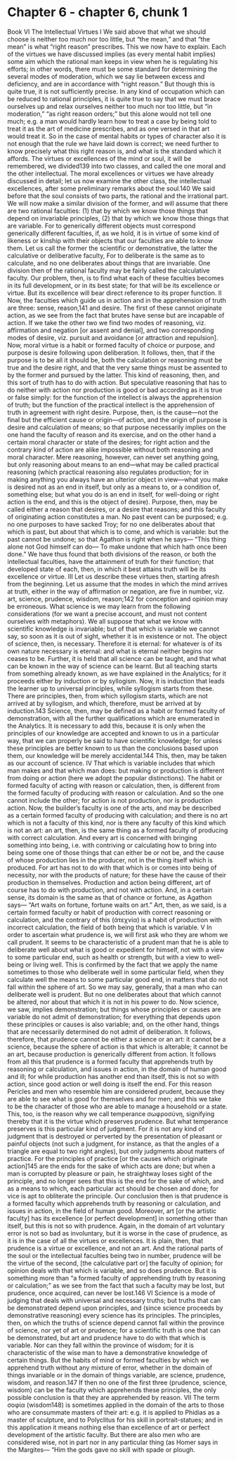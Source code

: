 # Chapter 6 - chapter 6, chunk 1

Book VI The Intellectual Virtues I We said above that what we should choose is neither too much nor too little, but “the mean,” and that “the mean” is what “right reason” prescribes. This we now have to explain. Each of the virtues we have discussed implies (as every mental habit implies) some aim which the rational man keeps in view when he is regulating his efforts; in other words, there must be some standard for determining the several modes of moderation, which we say lie between excess and deficiency, and are in accordance with “right reason.” But though this is quite true, it is not sufficiently precise. In any kind of occupation which can be reduced to rational principles, it is quite true to say that we must brace ourselves up and relax ourselves neither too much nor too little, but “in moderation,” “as right reason orders;” but this alone would not tell one much; e.g. a man would hardly learn how to treat a case by being told to treat it as the art of medicine prescribes, and as one versed in that art would treat it. So in the case of mental habits or types of character also it is not enough that the rule we have laid down is correct; we need further to know precisely what this right reason is, and what is the standard which it affords. The virtues or excellences of the mind or soul, it will be remembered, we divided139 into two classes, and called the one moral and the other intellectual. The moral excellences or virtues we have already discussed in detail; let us now examine the other class, the intellectual excellences, after some preliminary remarks about the soul.140 We said before that the soul consists of two parts, the rational and the irrational part. We will now make a similar division of the former, and will assume that there are two rational faculties: (1) that by which we know those things that depend on invariable principles, (2) that by which we know those things that are variable. For to generically different objects must correspond generically different faculties, if, as we hold, it is in virtue of some kind of likeness or kinship with their objects that our faculties are able to know them. Let us call the former the scientific or demonstrative, the latter the calculative or deliberative faculty, For to deliberate is the same as to calculate, and no one deliberates about things that are invariable. One division then of the rational faculty may be fairly called the calculative faculty. Our problem, then, is to find what each of these faculties becomes in its full development, or in its best state; for that will be its excellence or virtue. But its excellence will bear direct reference to its proper function. II Now, the faculties which guide us in action and in the apprehension of truth are three: sense, reason,141 and desire. The first of these cannot originate action, as we see from the fact that brutes have sense but are incapable of action. If we take the other two we find two modes of reasoning, viz. affirmation and negation [or assent and denial], and two corresponding modes of desire, viz. pursuit and avoidance [or attraction and repulsion]. Now, moral virtue is a habit or formed faculty of choice or purpose, and purpose is desire following upon deliberation. It follows, then, that if the purpose is to be all it should be, both the calculation or reasoning must be true and the desire right, and that the very same things must be assented to by the former and pursued by the latter. This kind of reasoning, then, and this sort of truth has to do with action. But speculative reasoning that has to do neither with action nor production is good or bad according as it is true or false simply: for the function of the intellect is always the apprehension of truth; but the function of the practical intellect is the apprehension of truth in agreement with right desire. Purpose, then, is the cause⁠—not the final but the efficient cause or origin⁠—of action, and the origin of purpose is desire and calculation of means; so that purpose necessarily implies on the one hand the faculty of reason and its exercise, and on the other hand a certain moral character or state of the desires; for right action and the contrary kind of action are alike impossible without both reasoning and moral character. Mere reasoning, however, can never set anything going, but only reasoning about means to an end⁠—what may be called practical reasoning (which practical reasoning also regulates production; for in making anything you always have an ulterior object in view⁠—what you make is desired not as an end in itself, but only as a means to, or a condition of, something else; but what you do is an end in itself, for well-doing or right action is the end, and this is the object of desire). Purpose, then, may be called either a reason that desires, or a desire that reasons; and this faculty of originating action constitutes a man. No past event can be purposed; e.g. no one purposes to have sacked Troy; for no one deliberates about that which is past, but about that which is to come, and which is variable: but the past cannot be undone; so that Agathon is right when he says⁠— “This thing alone not God himself can do⁠— To make undone that which hath once been done.” We have thus found that both divisions of the reason, or both the intellectual faculties, have the attainment of truth for their function; that developed state of each, then, in which it best attains truth will be its excellence or virtue. III Let us describe these virtues then, starting afresh from the beginning. Let us assume that the modes in which the mind arrives at truth, either in the way of affirmation or negation, are five in number, viz. art, science, prudence, wisdom, reason;142 for conception and opinion may be erroneous. What science is we may learn from the following considerations (for we want a precise account, and must not content ourselves with metaphors). We all suppose that what we know with scientific knowledge is invariable; but of that which is variable we cannot say, so soon as it is out of sight, whether it is in existence or not. The object of science, then, is necessary. Therefore it is eternal: for whatever is of its own nature necessary is eternal: and what is eternal neither begins nor ceases to be. Further, it is held that all science can be taught, and that what can be known in the way of science can be learnt. But all teaching starts from something already known, as we have explained in the Analytics; for it proceeds either by induction or by syllogism. Now, it is induction that leads the learner up to universal principles, while syllogism starts from these. There are principles, then, from which syllogism starts, which are not arrived at by syllogism, and which, therefore, must be arrived at by induction.143 Science, then, may be defined as a habit or formed faculty of demonstration, with all the further qualifications which are enumerated in the Analytics. It is necessary to add this, because it is only when the principles of our knowledge are accepted and known to us in a particular way, that we can properly be said to have scientific knowledge; for unless these principles are better known to us than the conclusions based upon them, our knowledge will be merely accidental.144 This, then, may be taken as our account of science. IV That which is variable includes that which man makes and that which man does: but making or production is different from doing or action (here we adopt the popular distinctions). The habit or formed faculty of acting with reason or calculation, then, is different from the formed faculty of producing with reason or calculation. And so the one cannot include the other; for action is not production, nor is production action. Now, the builder’s faculty is one of the arts, and may be described as a certain formed faculty of producing with calculation; and there is no art which is not a faculty of this kind, nor is there any faculty of this kind which is not an art: an art, then, is the same thing as a formed faculty of producing with correct calculation. And every art is concerned with bringing something into being, i.e. with contriving or calculating how to bring into being some one of those things that can either be or not be, and the cause of whose production lies in the producer, not in the thing itself which is produced. For art has not to do with that which is or comes into being of necessity, nor with the products of nature; for these have the cause of their production in themselves. Production and action being different, art of course has to do with production, and not with action. And, in a certain sense, its domain is the same as that of chance or fortune, as Agathon says⁠— “Art waits on fortune, fortune waits on art.” Art, then, as we said, is a certain formed faculty or habit of production with correct reasoning or calculation, and the contrary of this (ἀτεχνία) is a habit of production with incorrect calculation, the field of both being that which is variable. V In order to ascertain what prudence is, we will first ask who they are whom we call prudent. It seems to be characteristic of a prudent man that he is able to deliberate well about what is good or expedient for himself, not with a view to some particular end, such as health or strength, but with a view to well-being or living well. This is confirmed by the fact that we apply the name sometimes to those who deliberate well in some particular field, when they calculate well the means to some particular good end, in matters that do not fall within the sphere of art. So we may say, generally, that a man who can deliberate well is prudent. But no one deliberates about that which cannot be altered, nor about that which it is not in his power to do. Now science, we saw, implies demonstration; but things whose principles or causes are variable do not admit of demonstration; for everything that depends upon these principles or causes is also variable; and, on the other hand, things that are necessarily determined do not admit of deliberation. It follows, therefore, that prudence cannot be either a science or an art: it cannot be a science, because the sphere of action is that which is alterable; it cannot be an art, because production is generically different from action. It follows from all this that prudence is a formed faculty that apprehends truth by reasoning or calculation, and issues in action, in the domain of human good and ill; for while production has another end than itself, this is not so with action, since good action or well doing is itself the end. For this reason Pericles and men who resemble him are considered prudent, because they are able to see what is good for themselves and for men; and this we take to be the character of those who are able to manage a household or a state. This, too, is the reason why we call temperance σωφροσύνη, signifying thereby that it is the virtue which preserves prudence. But what temperance preserves is this particular kind of judgment. For it is not any kind of judgment that is destroyed or perverted by the presentation of pleasant or painful objects (not such a judgment, for instance, as that the angles of a triangle are equal to two right angles), but only judgments about matters of practice. For the principles of practice [or the causes which originate action]145 are the ends for the sake of which acts are done; but when a man is corrupted by pleasure or pain, he straightway loses sight of the principle, and no longer sees that this is the end for the sake of which, and as a means to which, each particular act should be chosen and done; for vice is apt to obliterate the principle. Our conclusion then is that prudence is a formed faculty which apprehends truth by reasoning or calculation, and issues in action, in the field of human good. Moreover, art [or the artistic faculty] has its excellence [or perfect development] in something other than itself, but this is not so with prudence. Again, in the domain of art voluntary error is not so bad as involuntary, but it is worse in the case of prudence, as it is in the case of all the virtues or excellences. It is plain, then, that prudence is a virtue or excellence, and not an art. And the rational parts of the soul or the intellectual faculties being two in number, prudence will be the virtue of the second, [the calculative part or] the faculty of opinion; for opinion deals with that which is variable, and so does prudence. But it is something more than “a formed faculty of apprehending truth by reasoning or calculation;” as we see from the fact that such a faculty may be lost, but prudence, once acquired, can never be lost.146 VI Science is a mode of judging that deals with universal and necessary truths; but truths that can be demonstrated depend upon principles, and (since science proceeds by demonstrative reasoning) every science has its principles. The principles, then, on which the truths of science depend cannot fall within the province of science, nor yet of art or prudence; for a scientific truth is one that can be demonstrated, but art and prudence have to do with that which is variable. Nor can they fall within the province of wisdom; for it is characteristic of the wise man to have a demonstrative knowledge of certain things. But the habits of mind or formed faculties by which we apprehend truth without any mixture of error, whether in the domain of things invariable or in the domain of things variable, are science, prudence, wisdom, and reason.147 If then no one of the first three (prudence, science, wisdom) can be the faculty which apprehends these principles, the only possible conclusion is that they are apprehended by reason. VII The term σοφία (wisdom148) is sometimes applied in the domain of the arts to those who are consummate masters of their art: e.g. it is applied to Phidias as a master of sculpture, and to Polyclitus for his skill in portrait-statues; and in this application it means nothing else than excellence of art or perfect development of the artistic faculty. But there are also men who are considered wise, not in part nor in any particular thing (as Homer says in the Margites⁠— “Him the gods gave no skill with spade or plough.